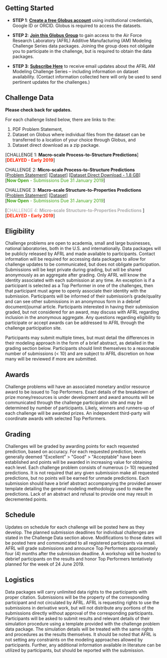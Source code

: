 ## Getting Started

* **STEP 1**: **[Create a free Globus account]( https://globus.org/signup )** using institutional credentials, Google ID or ORCID. Globus is required to access the datasets.

* **STEP 2**: **[Join this Globus Group]( https://www.globus.org/app/groups/fe6bbb86-74fe-11e8-b558-0a7d99bc78fe/about )** to gain access to the Air Force Research Laboratory (AFRL) Additive Manufacturing (AM) Modeling Challenge Series data packages. Joining the group does not obligate you to participate in the challenge, but is required to obtain the data packages.

* **STEP 3**: **[Subscribe Here](https://docs.google.com/forms/d/e/1FAIpQLScibM5JVow6aEfebX5xGLK5zwKRP0O07RdD8jF2Emz6MIcbIQ/viewform?usp=sf_link )** to receive email updates about the AFRL AM Modeling Challenge Series – including information on dataset availability.  (Contact information collected here will only be used to send pertinent updates for the challenges.)

## Challenge Data

**Please check back for updates.**

For each challenge listed below, there are links to the: 
<ol>
  <li>PDF Problem Statement,</li>
  <li>Dataset on Globus where individual files from the dataset can be transferred to a location of your choice through Globus, and </li>
  <li>Dataset direct download as a zip package.</li>
  </ol>


[<span style="color:##A9A9A9">CHALLENGE 1: **Macro-scale Process-to-Structure Predictions**</span>]<br>
[<span style="color:#FF2400">**DELAYED - Early 2019**</span>] 


CHALLENGE 2: **Micro-scale Process-to-Structure Predictions**<br>
[[Problem Statement]](https://materials-data-facility.github.io/MID3AS-AM-Challenge/Challenge%202%20Problem%20Statement%20Clean.pdf) [[Dataset]](http://dx.doi.org/10.18126/M27H1Z) [[Dataset Direct Download - 1.8 GB]](https://data.materialsdatafacility.org/afrl-challenge-data/published/publication_1151/data.zip)<br>
[<span style="color:#41A317">**Now Open** - Submissions Due 31 January 2019</span>] 


CHALLENGE 3: **Macro-scale Structure-to-Properties Predictions**<br>
[[Problem Statement]](https://materials-data-facility.github.io/MID3AS-AM-Challenge/Challenge%203%20Problem%20Statement%20Clean.pdf) [[Dataset]](http://dx.doi.org/10.18126/M26639)<br>
[<span style="color:#41A317">**Now Open** - Submissions Due 31 January 2019</span>] 


[<span style="color:#A9A9A9">CHALLENGE 4: **Micro-scale Structure-to-Properties Predictions** </span>]<br>
[<span style="color:#FF2400">**DELAYED - Early 2019**</span>] 

## Eligibility

Challenge problems are open to academia, small and large businesses, national laboratories, both in the U.S. and internationally.  Data packages will be publicly released by AFRL and made available to participants.  Contact information will be required for accessing data packages to allow for challenge updates to be communicated, but does not obligate participation.  Submissions will be kept private during grading, but will be shared anonymously as an aggregate after grading.  Only AFRL will know the identity associated with each submission at any time.  An exception is if a participant is selected as a Top Performer in one of the challenges, then that participant must agree to openly associate their identity with the submission.  Participants will be informed of their submission’s grade/quality and can see other submissions in an anonymous form in a debrief document/journal article.  Participants interested in having their submission graded, but not considered for an award, may discuss with AFRL regarding inclusion in the anonymous aggregate.  Any questions regarding eligibility to participate or accept awards can be addressed to AFRL through the challenge participation site. 

Participants may submit multiple times, but must detail the differences in their modeling approach in the form of a brief abstract, as detailed in the grading section below.  Participants should limit themselves to a reasonable number of submissions (< 10) and are subject to AFRL discretion on how many will be reviewed if more are submitted.

## Awards

Challenge problems will have an associated monetary and/or resource award to be issued to Top Performers.  Exact details of the breakdown of prize money/resources is under development and award amounts will be communicated through the challenge participation site and may be determined by number of participants.  Likely, winners and runners-up of each challenge will be awarded prizes.  An independent third-party will coordinate awards with selected Top Performers.

## Grading

Challenges will be graded by awarding points for each requested prediction, based on accuracy.  For each requested prediction, levels generally deemed "Excellent" > "Good" > "Acceptable" have been established and points will be awarded in increasing value for obtaining each level.  Each challenge problem consists of numerous (> 10) requested predictions.  It is not required that any given submission make all requested predictions, but no points will be earned for unmade predictions.  Each submission should have a brief abstract accompanying the provided answer template detailing the general modeling methodology used to make the predictions.  Lack of an abstract and refusal to provide one may result in decremented points. 

## Schedule

Updates on schedule for each challenge will be posted here as they develop.  The planned submission deadlines for individual challenges are stated in the Challenge Data section above.  Modifications to those dates will be posted here and communicated to all registered participants via email.  AFRL will grade submissions and announce Top Performers approximately four (4) months after the submission deadline.  A workshop will be hosted to debrief participants on the results and honor Top Performers tentatively planned for the week of 24 June 2019.

## Logistics 

Data packages will carry unlimited data rights to the participants with proper citation.  Submissions will be the property of the corresponding participant and not circulated by AFRL.  AFRL is requesting rights to use the submissions in derivative work, but will not distribute any portions of the submissions directly without approval of the corresponding participants.  Participants will be asked to submit results and relevant details of their simulation procedure using a template provided with the challenge problem data package.  The simulation details will be treated with the same rights and procedures as the results themselves.  It should be noted that AFRL is not setting any constraints on the modeling approaches allowed by participants.  Further, any additional information available in literature can be utilized by participants, but should be reported with the submission.
